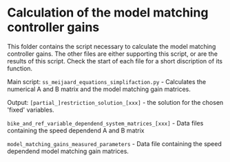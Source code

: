 # Calculation of the model matching controller gains
This folder contains the script necessary to calculate the model matching controller gains.
The other files are either supporting this script, or are the results of this script.
Check the start of each file for a short discription of its function.

Main script:
`ss_meijaard_equations_simplifaction.py` - Calculates the numerical A and B matrix and the model matching gain matrices.

Output:
`[partial_]restriction_solution_[xxx]` - the solution for the chosen 'fixed' variables.

`bike_and_ref_variable_dependend_system_matrices_[xxx]` - Data files containing the speed dependend A and B matrix 

`model_matching_gains_measured_parameters` - Data file containing the speed dependend model matching gain matrices.

